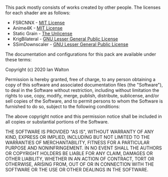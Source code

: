 This pack mostly consists of works created by other people. The licenses for each
shader are as follows:

 - FSRCNNX - [MIT License](https://github.com/igv/FSRCNN-TensorFlow/blob/master/LICENSE)
 - Anime4K - [MIT License](https://github.com/bloc97/Anime4K/blob/master/LICENSE)
 - Static Grain - [The Unlicense](https://github.com/wopian/mpv-config/blob/master/LICENSE)
 - KrigBilateral - [GNU Lesser General Public License](https://gist.github.com/igv/a015fc885d5c22e6891820ad89555637)
 - SSimDownscaler - [GNU Lesser General Public License](https://gist.github.com/igv/36508af3ffc84410fe39761d6969be10)

The documentation and configurations for this pack are available under these terms:

Copyright (c) 2020 Ian Walton

Permission is hereby granted, free of charge, to any person obtaining a copy of this software and associated documentation files (the "Software"), to deal in the Software without restriction, including without limitation the rights to use, copy, modify, merge, publish, distribute, sublicense, and/or sell copies of the Software, and to permit persons to whom the Software is furnished to do so, subject to the following conditions:

The above copyright notice and this permission notice shall be included in all copies or substantial portions of the Software.

THE SOFTWARE IS PROVIDED "AS IS", WITHOUT WARRANTY OF ANY KIND, EXPRESS OR IMPLIED, INCLUDING BUT NOT LIMITED TO THE WARRANTIES OF MERCHANTABILITY, FITNESS FOR A PARTICULAR PURPOSE AND NONINFRINGEMENT. IN NO EVENT SHALL THE AUTHORS OR COPYRIGHT HOLDERS BE LIABLE FOR ANY CLAIM, DAMAGES OR OTHER LIABILITY, WHETHER IN AN ACTION OF CONTRACT, TORT OR OTHERWISE, ARISING FROM, OUT OF OR IN CONNECTION WITH THE SOFTWARE OR THE USE OR OTHER DEALINGS IN THE SOFTWARE.
